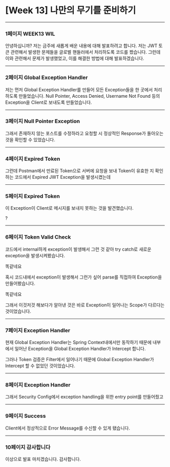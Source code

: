 # [Week 13] 나만의 무기를 준비하기


**********

### 1페이지 WEEK13 WIL

안녕하십니까? 저는 금주에 새롭게 배운 내용에 대해 발표하려고 합니다.
저는 JWT 토큰 관련해서 발생한 문제들을 글로벌 핸들러에서 처리하도록 코드를 짰습니다.
그런데 이와 관련해서 문제가 발생했었고, 이를 해결한 방법에 대해 발표하겠습니다.

***********

### 2페이지 Global Exception Handler

저는 먼저 Global Exception Handler를 만들어 모든 Exception들을 한 곳에서 처리하도록 만들었습니다.
Null Pointer, Access Denied, Username Not Found 등의 Exception을 Client로 보내도록 만들었습니다.

***********

### 3페이지 Null Pointer Exception

그래서 존재하지 않는 포스트를 수정하라고 요청할 시
정상적인 Response가 돌아오는 것을 확인할 수 있었습니다.

***********

### 4페이지 Expired Token

그런데 Postman에서 만료된 Token으로 서버에 요청을 보내 Token이 유효한 지 확인하는 코드에서 Expired JWT Exception을 발생시켰는데

***********

### 5페이지 Expired Token

이 Exception이 Client로 메시지를 보내지 못하는 것을 발견했습니다.

?

***********

### 6페이지 Token Valid Check

코드에서 internal하게 exception이 발생해서 그런 것 같아 try catch로 새로운 exception을 발생시켜봤습니다.

똑같네요

혹시 코드내에서 exception이 발생해서 그런가 싶어 parse를 직접하여 Exception을 만들어봤습니다.

똑같네요

그래서 이것저것 해보다가 알아낸 것은 바로 Exception이 일어나는 Scope가 다르다는 것이었습니다.

***********

### 7페이지 Exception Handler

현재 Global Exception Handler는 Spring Context내에서만 동작하기 때문에
내부에서 일어난 Exception을 Global Exception Handler가 Intercept 합니다.

그러나 Token 검증은 Filter에서 일어나기 때문에
Global Exception Handler가 Intercept 할 수 없었던 것이었습니다.

***********

### 8페이지 Exception Handler

그래서 Security Config에서 exception handling을 위한 entry point를 만들어줬고

***********

### 9페이지 Success

Client에서 정상적으로 Error Message를 수신할 수 있게 됐습니다.

***********

### 10페이지 감사합니다

이상으로 발표 마치겠습니다. 감사합니다.
